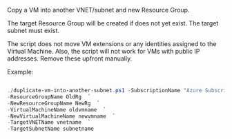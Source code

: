 Copy a VM into another VNET/subnet and new Resource Group.

The target Resource Group will be created if does not yet exist.
The target subnet must exist.

The script does not move VM extensions or any identities assigned to the Virtual Machine.
Also, the script will not work for VMs with public IP addresses. Remove these upfront manually.

Example:


```ps1

./duplicate-vm-into-another-subnet.ps1 -SubscriptionName "Azure Subscription Name" `
-ResourceGroupName OldRg  `
-NewResourceGroupName NewRg  `
-VirtualMachineName oldvmname  `
-NewVirtualMachineName newvmname  `
-TargetVNETName vnetname  `
-TargetSubnetName subnetname 

```
